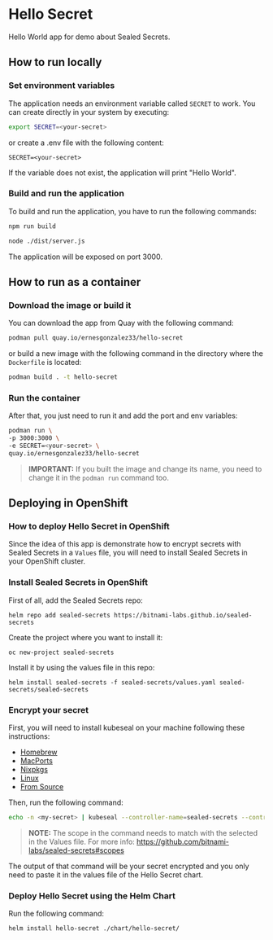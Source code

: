 # Hello Secret 

Hello World app for demo about Sealed Secrets.

## How to run locally

### Set environment variables

The application needs an environment variable called `SECRET` to work. You can create directly in your system by executing:

```bash
export SECRET=<your-secret>
```

or create a .env file with the following content:

```
SECRET=<your-secret>
```

If the variable does not exist, the application will print "Hello World".

### Build and run the application

To build and run the application, you have to run the following commands:

```bash
npm run build

node ./dist/server.js
```

The application will be exposed on port 3000.

## How to run as a container

### Download the image or build it

You can download the app from Quay with the following command:

```bash
podman pull quay.io/ernesgonzalez33/hello-secret
```

or build a new image with the following command in the directory where the `Dockerfile` is located:

```bash
podman build . -t hello-secret 
```

### Run the container

After that, you just need to run it and add the port and env variables:

```bash
podman run \
-p 3000:3000 \
-e SECRET=<your-secret> \
quay.io/ernesgonzalez33/hello-secret
```

> **IMPORTANT:** If you built the image and change its name, you need to change it in the `podman run` command too.

## Deploying in OpenShift

### How to deploy Hello Secret in OpenShift

Since the idea of this app is demonstrate how to encrypt secrets with Sealed Secrets in a `Values` file, you will need to install Sealed Secrets in your OpenShift cluster.

### Install Sealed Secrets in OpenShift

First of all, add the Sealed Secrets repo:

```
helm repo add sealed-secrets https://bitnami-labs.github.io/sealed-secrets
```

Create the project where you want to install it:

```
oc new-project sealed-secrets
```

Install it by using the values file in this repo:

```
helm install sealed-secrets -f sealed-secrets/values.yaml sealed-secrets/sealed-secrets
```

### Encrypt your secret

First, you will need to install kubeseal on your machine following these instructions:

* [Homebrew](https://github.com/bitnami-labs/sealed-secrets#homebrew)
* [MacPorts](https://github.com/bitnami-labs/sealed-secrets#macports)
* [Nixpkgs](https://github.com/bitnami-labs/sealed-secrets#nixpkgs)
* [Linux](https://github.com/bitnami-labs/sealed-secrets#linux)
* [From Source](https://github.com/bitnami-labs/sealed-secrets#installation-from-source)

Then, run the following command: 

```bash
echo -n <my-secret> | kubeseal --controller-name=sealed-secrets --controller-namespace=sealed-secrets --raw --from-file=/dev/stdin --scope=namespace-wide
```

> **NOTE:** The scope in the command needs to match with the selected in the Values file. For more info: https://github.com/bitnami-labs/sealed-secrets#scopes

The output of that command will be your secret encrypted and you only need to paste it in the values file of the Hello Secret chart.

### Deploy Hello Secret using the Helm Chart

Run the following command:

```bash
helm install hello-secret ./chart/hello-secret/
```
